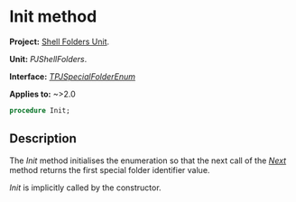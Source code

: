 # Init method

**Project:** [Shell Folders Unit](../API.md).

**Unit:** _PJShellFolders_.

**Interface:** _[TPJSpecialFolderEnum](./TPJSpecialFolderEnum.md)_

**Applies to:** ~>2.0

```pascal
procedure Init;
```

## Description

The _Init_ method initialises the enumeration so that the next call of the _[Next](./TPJSpecialFolderEnum-Next.md)_ method returns the first special folder identifier value.

_Init_ is implicitly called by the constructor.
